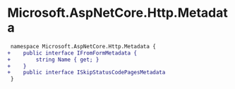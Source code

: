 # Microsoft.AspNetCore.Http.Metadata

``` diff
 namespace Microsoft.AspNetCore.Http.Metadata {
+    public interface IFromFormMetadata {
+        string Name { get; }
+    }
+    public interface ISkipStatusCodePagesMetadata
 }
```

